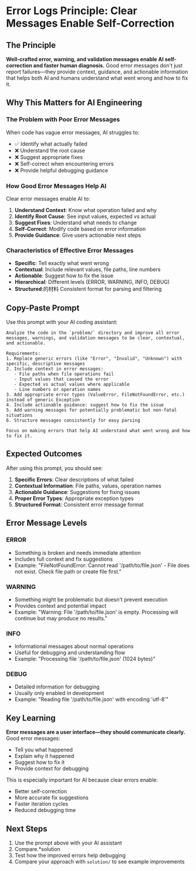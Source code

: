 # Error Logs Principle: Clear Messages Enable Self-Correction

## The Principle

**Well-crafted error, warning, and validation messages enable AI self-correction and faster human diagnosis.** Good error messages don't just report failures—they provide context, guidance, and actionable information that helps both AI and humans understand what went wrong and how to fix it.

## Why This Matters for AI Engineering

### The Problem with Poor Error Messages

When code has vague error messages, AI struggles to:
- ✅ Identify what actually failed
- ❌ Understand the root cause
- ❌ Suggest appropriate fixes
- ❌ Self-correct when encountering errors
- ❌ Provide helpful debugging guidance

### How Good Error Messages Help AI

Clear error messages enable AI to:
1. **Understand Context**: Know what operation failed and why
2. **Identify Root Cause**: See input values, expected vs actual
3. **Suggest Fixes**: Understand what needs to change
4. **Self-Correct**: Modify code based on error information
5. **Provide Guidance**: Give users actionable next steps

### Characteristics of Effective Error Messages

- **Specific**: Tell exactly what went wrong
- **Contextual**: Include relevant values, file paths, line numbers
- **Actionable**: Suggest how to fix the issue
- **Hierarchical**: Different levels (ERROR, WARNING, INFO, DEBUG)
- **Structured**:的材料 Consistent format for parsing and filtering

## Copy-Paste Prompt

Use this prompt with your AI coding assistant:

```
Analyze the code in the `problem/` directory and improve all error messages, warnings, and validation messages to be clear, contextual, and actionable.

Requirements:
1. Replace generic errors (like "Error", "Invalid", "Unknown") with specific, descriptive messages
2. Include context in error messages:
   - File paths when file operations fail
   - Input values that caused the error
   - Expected vs actual values where applicable
   - Line numbers or operation names
3. Add appropriate error types (ValueError, FileNotFoundError, etc.) instead of generic Exception
4. Include actionable guidance: suggest how to fix the issue
5. Add warning messages for potentially problematic but non-fatal situations
6. Structure messages consistently for easy parsing

Focus on making errors that help AI understand what went wrong and how to fix it.
```

## Expected Outcomes

After using this prompt, you should see:

1. **Specific Errors**: Clear descriptions of what failed
2. **Contextual Information**: File paths, values, operation names
3. **Actionable Guidance**: Suggestions for fixing issues
4. **Proper Error Types**: Appropriate exception types
5. **Structured Format**: Consistent error message format

## Error Message Levels

### ERROR
- Something is broken and needs immediate attention
- Includes full context and fix suggestions
- Example: "FileNotFoundError: Cannot read '/path/to/file.json' - File does not exist. Check file path or create file first."

### WARNING
- Something might be problematic but doesn't prevent execution
- Provides context and potential impact
- Example: "Warning: File '/path/to/file.json' is empty. Processing will continue but may produce no results."

### INFO
- Informational messages about normal operations
- Useful for debugging and understanding flow
- Example: "Processing file '/path/to/file.json' (1024 bytes)"

### DEBUG
- Detailed information for debugging
- Usually only enabled in development
- Example: "Reading file '/path/to/file.json' with encoding 'utf-8'"

## Key Learning

**Error messages are a user interface—they should communicate clearly.** Good error messages:
- Tell you what happened
- Explain why it happened
- Suggest how to fix it
- Provide context for debugging

This is especially important for AI because clear errors enable:
- Better self-correction
- More accurate fix suggestions
- Faster iteration cycles
- Reduced debugging time

## Next Steps

1. Use the prompt above with your AI assistant
2. Compare.*solution
3. Test how the improved errors help debugging
4. Compare your approach with `solution/` to see example improvements

